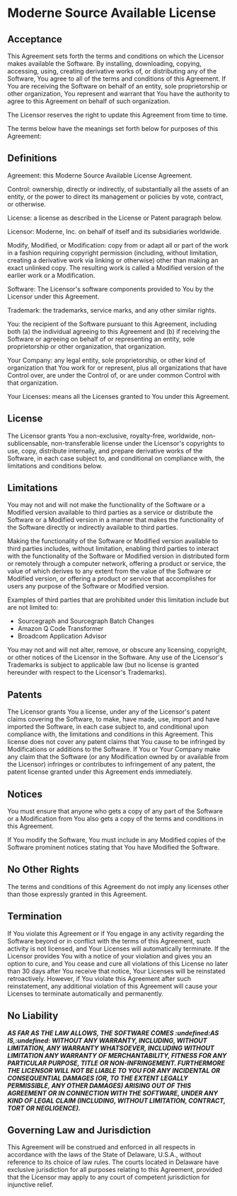 # Moderne Source Available License

## Acceptance

This Agreement sets forth the terms and conditions on which the Licensor makes available the Software. By installing, downloading, copying, accessing, using, creating derivative works of, or distributing any of the Software, You agree to all of the terms and conditions of this Agreement.
If You are receiving the Software on behalf of an entity, sole proprietorship or other organization, You represent and warrant that You have the authority to agree to this Agreement on behalf of such organization.

The Licensor reserves the right to update this Agreement from time to time.

The terms below have the meanings set forth below for purposes of this Agreement:

## Definitions

Agreement: this Moderne Source Available License Agreement.

Control: ownership, directly or indirectly, of substantially all the assets of an entity, or the power to direct its management or policies by vote, contract, or otherwise.

License: a license as described in the License or Patent paragraph below.

Licensor: Moderne, Inc. on behalf of itself and its subsidiaries worldwide.

Modify, Modified, or Modification: copy from or adapt all or part of the work in a fashion requiring copyright permission (including, without limitation, creating a derivative work via linking or otherwise) other than making an exact unlinked copy. The resulting work is called a Modified version of the earlier work or a Modification.

Software: The Licensor's software components provided to You by the Licensor under this Agreement.

Trademark:  the trademarks, service marks, and any other similar rights.

You: the recipient of the Software pursuant to this Agreement, including both (a) the individual agreeing to this Agreement and (b) if receiving the Software or agreeing on behalf of or representing an entity, sole proprietorship or other organization, that organization.

Your Company:  any legal entity, sole proprietorship, or other kind of organization that You work for or represent, plus all organizations that have Control over, are under the Control of, or are under common Control with that organization.

Your Licenses: means all the Licenses granted to You under this Agreement.


## License

The Licensor grants You a non-exclusive, royalty-free, worldwide, non-sublicensable, non-transferable license under the Licensor's copyrights to use, copy, distribute internally, and prepare derivative works of the Software, in each case subject to, and conditional on compliance with, the limitations and conditions below.

## Limitations

You may not and will not make the functionality of the Software or a Modified version available to third parties as a service or distribute the Software or a Modified version in a manner that makes the functionality of the Software directly or indirectly available to third parties.

Making the functionality of the Software or Modified version available to third parties includes, without limitation, enabling third parties to interact with the functionality of the Software or Modified version in distributed form or remotely through a computer network, offering a product or service, the value of which derives to any extent from the value of the Software or Modified version, or offering a product or service that accomplishes for users any purpose of the Software or Modified version.

Examples of third parties that are prohibited under this limitation include but are not limited to:
  * Sourcegraph and Sourcegraph Batch Changes
  * Amazon Q Code Transformer
  * Broadcom Application Advisor

You may not and will not alter, remove, or obscure any licensing, copyright, or other notices of the Licensor in the Software. Any use of the Licensor's Trademarks is subject to applicable law (but no license is granted hereunder with respect to the Licensor's Trademarks).

## Patents

The Licensor grants You a license, under any of the Licensor's patent claims covering the Software, to make, have made, use, import and have imported the Software, in each case subject to, and conditional upon compliance with, the limitations and conditions in this Agreement. This license does not cover any patent claims that You cause to be infringed by Modifications or additions to the Software. If You or Your Company make any claim that the Software (or any Modification owned by or available from the Licensor) infringes or contributes to infringement of any patent, the patent license granted under this Agreement ends immediately.

## Notices

You must ensure that anyone who gets a copy of any part of the Software or a Modification from You also gets a copy of the terms and conditions in this Agreement.

If You modify the Software, You must include in any Modified copies of the Software prominent notices stating that You have Modified the Software.

## No Other Rights

The terms and conditions of this Agreement do not imply any licenses other than those expressly granted in this Agreement.

## Termination

If You violate this Agreement or if You engage in any activity regarding the Software beyond or in conflict with the terms of this Agreement, such activity is not licensed, and Your Licenses will automatically terminate. If the Licensor provides You with a notice of your violation and gives you an option to cure, and You cease and cure all violations of this License no later than 30 days after You receive that notice, Your Licenses will be reinstated retroactively. However, if You violate this Agreement after such reinstatement, any additional violation of this Agreement will cause your Licenses to terminate automatically and permanently.

## No Liability

**_AS FAR AS THE LAW ALLOWS, THE SOFTWARE COMES :undefined:AS IS,:undefined: WITHOUT ANY WARRANTY, INCLUDING, WITHOUT LIMITATION, ANY WARRANTY WHATSOEVER, INCLUDING WITHOUT LIMITATION ANY WARRANTY OF MERCHANTABILITY, FITNESS FOR ANY PARTICULAR PURPOSE, TITLE OR NON-INFRINGEMENT. FURTHERMORE THE LICENSOR WILL NOT BE LIABLE TO YOU FOR ANY INCIDENTAL OR CONSEQUENTIAL DAMAGES (OR, TO THE EXTENT LEGALLY PERMISSIBLE, ANY OTHER DAMAGES) ARISING OUT OF THIS AGREEMENT OR IN CONNECTION WITH THE SOFTWARE, UNDER ANY KIND OF LEGAL CLAIM (INCLUDING, WITHOUT LIMITATION, CONTRACT, TORT OR NEGLIGENCE)._**

## Governing Law and Jurisdiction

This Agreement will be construed and enforced in all respects in accordance with the laws of the State of Delaware, U.S.A., without reference to its choice of law rules. The courts located in Delaware have exclusive jurisdiction for all purposes relating to this Agreement, provided that the Licensor may apply to any court of competent jurisdiction for injunctive relief.
